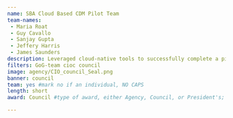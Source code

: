 ```yaml
---
name: SBA Cloud Based CDM Pilot Team
team-names: 
 - Maria Roat
 - Guy Cavallo
 - Sanjay Gupta
 - Jeffery Harris
 - James Saunders
description: Leveraged cloud-native tools to successfully complete a pilot to meet Continuous Diagnostics and Mitigation (CDM) cybersecurity objectives. Using fewer products and cloud-based tools will improve cybersecurity protection with a faster implementation time at a lower cost.
filters: GoG-team cioc council
image: agency/CIO_council_Seal.png
banner: council
team: yes #mark no if an individual, NO CAPS 
length: short
award: Council #type of award, either Agency, Council, or President's; this is case sensitive so make sure to match the options listed exactly. This section generates the format of the card

---
```


